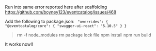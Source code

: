 
Run into same error reported here after scaffolding
https://github.com/boyney123/eventcatalog/issues/468

Add the following to package.json:
<code>
    "overrides": {
        "@eventcatalog/core": {
            "swagger-ui-react": "5.10.5"
        }
    }
</code>

> rm -f node_modules
> rm package lock file
> npm install
> npm run build 

It works now!!
